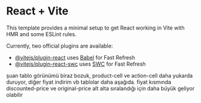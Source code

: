 # React + Vite

This template provides a minimal setup to get React working in Vite with HMR and some ESLint rules.

Currently, two official plugins are available:

- [@vitejs/plugin-react](https://github.com/vitejs/vite-plugin-react/blob/main/packages/plugin-react/README.md) uses [Babel](https://babeljs.io/) for Fast Refresh
- [@vitejs/plugin-react-swc](https://github.com/vitejs/vite-plugin-react-swc) uses [SWC](https://swc.rs/) for Fast Refresh




şuan tablo görünümü biraz bozuk, 
product-cell ve action-cell daha yukarda duruyor, 
diğer fiyat indirim vb tablolar daha aşağıda. 
fiyat kısmında discounted-price ve original-price alt alta sıralandığı için daha büyük geliyor olabilir